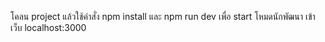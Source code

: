 โคลน project แล้วใช้คำสั่ง
npm install และ
npm run dev เพื่อ start โหมดนักพัฒนา
เข้าเว็บ localhost:3000

